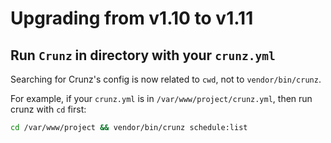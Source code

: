 # Upgrading from v1.10 to v1.11

## Run `Crunz` in directory with your `crunz.yml`

Searching for Crunz's config is now related to `cwd`, not to `vendor/bin/crunz`.

For example, if your `crunz.yml` is in `/var/www/project/crunz.yml`, then run crunz with `cd` first:
```bash
cd /var/www/project && vendor/bin/crunz schedule:list
```
